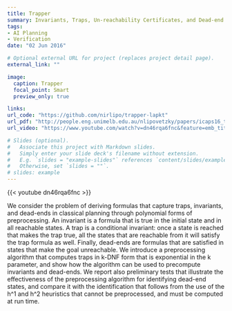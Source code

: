 ```yaml
---
title: Trapper 
summary: Invariants, Traps, Un-reachability Certificates, and Dead-end Detection
tags:
- AI Planning
- Verification
date: "02 Jun 2016"

# Optional external URL for project (replaces project detail page).
external_link: ""

image:
  caption: Trapper
  focal_point: Smart
  preview_only: true

links:
url_code: "https://github.com/nirlipo/trapper-lapkt"
url_pdf: "http://people.eng.unimelb.edu.au/nlipovetzky/papers/icaps16_trapper.pdf"
url_video: "https://www.youtube.com/watch?v=dn46rqa6fnc&feature=emb_title"

# Slides (optional).
#   Associate this project with Markdown slides.
#   Simply enter your slide deck's filename without extension.
#   E.g. `slides = "example-slides"` references `content/slides/example-slides.md`.
#   Otherwise, set `slides = ""`.
# slides: example
---
```


{{< youtube dn46rqa6fnc >}}

We consider the problem of deriving formulas that capture traps, invariants, and dead-ends in classical planning through polynomial forms of preprocessing. An invariant is a formula that is true in the initial state and in all reachable states. A trap is a conditional invariant: once a state is reached that makes the trap true, all the states that are reachable from it will satisfy the trap formula as well. Finally, dead-ends are formulas that are satisfied in states that make the goal unreachable. We introduce a preprocessing algorithm that computes traps in k-DNF form that is exponential in the k parameter, and show how the algorithm can be used to precompute invariants and dead-ends. We report also preliminary tests that illustrate the effectiveness of the preprocessing algorithm for identifying dead-end states, and compare it with the identification that follows from the use of the h^1 and h^2 heuristics that cannot be preprocessed, and must be computed at run time.
